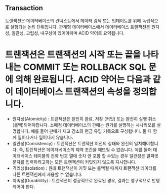## Transaction

트랜잭션은 데이터베이스의 컨텍스트에서 데이터 검색 또는 업데이트를 위해 독립적으로 실행되는 논리 단위입니다. 관계형 데이터베이스에서 데이터베이스 트랜잭션은 원자성, 일관성, 고립성, 내구성이 있어야하며 ACID 약어로 요약됩니다.

# 트랜잭션은 트랜잭션의 시작 또는 끝을 나타내는 COMMIT 또는 ROLLBACK SQL 문에 의해 완료됩니다. ACID 약어는 다음과 같이 데이터베이스 트랜잭션의 속성을 정의합니다.

- 원자성(Atomicity) : 트랜잭션은 완전히 완료, 저장 (커밋) 또는 완전히 실행 취소 (롤백)되어야합니다. 소매점 데이터베이스의 판매는 원가를 설명하는 시나리오를 설명합니다. 예를 들어 판매가 재고 감소와 현금 유입 기록으로 구성됩니다. 둘 다 함께 일어나거나 일어나지 않습니다.
- 일관성(Consistency) : 트랜잭션은 트랜잭션 이전의 상태와 완전히 일치해야합니다. 즉, 트랜잭션은 데이터베이스의 제약 조건을 깨뜨릴 수 없습니다. 예를 들어 데이터베이스 테이블의 전화 번호 열에 숫자 만 포함 할 수있는 경우 일관성은 알파벳 문자를 입력하려고하는 모든 트랜잭션이 커밋되지 않도록 지시합니다.
- 격리성(Isolation) : 원래 트랜잭션이 커밋 또는 롤백될 때까지 트랜잭션 데이터를 다른 트랜잭션에서 사용할 수 없습니다.
- 지속성(Durablility) : 트랜잭션이 성공적으로 완료된 경우, 결과는 영구적으로 반영되어야 한다.

